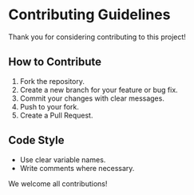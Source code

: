 # Contributing Guidelines

Thank you for considering contributing to this project!

## How to Contribute
1. Fork the repository.
2. Create a new branch for your feature or bug fix.
3. Commit your changes with clear messages.
4. Push to your fork.
5. Create a Pull Request.

## Code Style
- Use clear variable names.
- Write comments where necessary.

We welcome all contributions!
